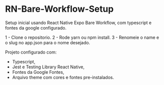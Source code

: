 # RN-Bare-Workflow-Setup
Setup inicial usando React Native Expo Bare Workflow, com typescript e fontes da google configurado.

1 - Clone o repositorio.
2 - Rode yarn ou npm install.
3 - Renomeie o name e o slug no app.json para o nome desejado.

Projeto configurado com:
- Typescript,
- Jest e Testing Library React Native,
- Fontes da Google Fontes,
- Arquivo theme com cores e fontes pre-instalados.
